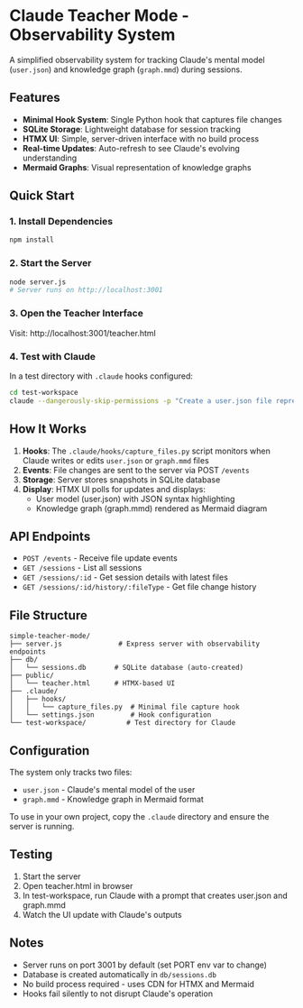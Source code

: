 # Claude Teacher Mode - Observability System

A simplified observability system for tracking Claude's mental model (`user.json`) and knowledge graph (`graph.mmd`) during sessions.

## Features

- **Minimal Hook System**: Single Python hook that captures file changes
- **SQLite Storage**: Lightweight database for session tracking
- **HTMX UI**: Simple, server-driven interface with no build process
- **Real-time Updates**: Auto-refresh to see Claude's evolving understanding
- **Mermaid Graphs**: Visual representation of knowledge graphs

## Quick Start

### 1. Install Dependencies

```bash
npm install
```

### 2. Start the Server

```bash
node server.js
# Server runs on http://localhost:3001
```

### 3. Open the Teacher Interface

Visit: http://localhost:3001/teacher.html

### 4. Test with Claude

In a test directory with `.claude` hooks configured:

```bash
cd test-workspace
claude --dangerously-skip-permissions -p "Create a user.json file representing your understanding of me, and a graph.mmd file showing our discussion topics"
```

## How It Works

1. **Hooks**: The `.claude/hooks/capture_files.py` script monitors when Claude writes or edits `user.json` or `graph.mmd` files
2. **Events**: File changes are sent to the server via POST `/events`
3. **Storage**: Server stores snapshots in SQLite database
4. **Display**: HTMX UI polls for updates and displays:
   - User model (user.json) with JSON syntax highlighting
   - Knowledge graph (graph.mmd) rendered as Mermaid diagram

## API Endpoints

- `POST /events` - Receive file update events
- `GET /sessions` - List all sessions
- `GET /sessions/:id` - Get session details with latest files
- `GET /sessions/:id/history/:fileType` - Get file change history

## File Structure

```
simple-teacher-mode/
├── server.js              # Express server with observability endpoints
├── db/
│   └── sessions.db       # SQLite database (auto-created)
├── public/
│   └── teacher.html      # HTMX-based UI
├── .claude/
│   ├── hooks/
│   │   └── capture_files.py  # Minimal file capture hook
│   └── settings.json         # Hook configuration
└── test-workspace/          # Test directory for Claude
```

## Configuration

The system only tracks two files:
- `user.json` - Claude's mental model of the user
- `graph.mmd` - Knowledge graph in Mermaid format

To use in your own project, copy the `.claude` directory and ensure the server is running.

## Testing

1. Start the server
2. Open teacher.html in browser
3. In test-workspace, run Claude with a prompt that creates user.json and graph.mmd
4. Watch the UI update with Claude's outputs

## Notes

- Server runs on port 3001 by default (set PORT env var to change)
- Database is created automatically in `db/sessions.db`
- No build process required - uses CDN for HTMX and Mermaid
- Hooks fail silently to not disrupt Claude's operation